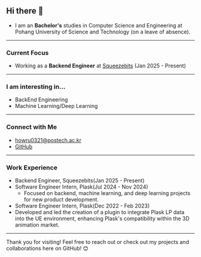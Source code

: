 ## Hi there 👋

- I am an **Bachelor's** studies in Computer Science and Engineering at Pohang University of Science and Technology (on a leave of absence).

---

### Current Focus

- Working as a **Backend Engineer** at [Squeezebits](https://www.squeezebits.com/) (Jan 2025 - Present)

---

### I am interesting in...

- BackEnd Engineering
- Machine Learning/Deep Learning

---

### Connect with Me

- [howru0321@postech.ac.kr](mailto:howru0321@postech.ac.kr)
- [GitHub](https://github.com/howru0321)

---

### Work Experience

- Backend Engineer, Squeezebits(Jan 2025 - Present)
- Software Engineer Intern, Plask(Jul 2024 - Nov 2024)
  - Focused on backend, machine learning, and deep learning projects for new product development.
-  Software Engineer Intern, Plask(Dec 2022 - Feb 2023)
  - Developed and led the creation of a plugin to integrate Plask LP data into the UE environment, enhancing Plask's compatibility within the 3D animation market.

---

Thank you for visiting! Feel free to reach out or check out my projects and collaborations here on GitHub! 😊
